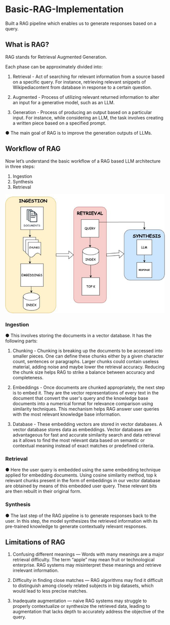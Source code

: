 # Basic-RAG-Implementation
Built a RAG pipeline which enables us to generate responses based on a query.

## What is RAG?

RAG stands for Retrieval Augmented Generation.

Each phase can be approximately divided into: 

  1. Retrieval - Act of searching for relevant information from a source based on a specific query. For instance, retrieving relevant snippets of Wikipediacontent from            database in response to a certain question.
        
  2. Augmented - Process of utilizing relevant returned information to alter an input for a generative model, such as an LLM.
        
  3. Generation - Process of producing an output based on a particular input. For instance, while considering an LLM, the task involves creating a written piece based            on a specified prompt.
  

● The main goal of RAG is to improve the generation outputs of LLMs.



## Workflow of RAG

Now let’s understand the basic workflow of a RAG based LLM architecture in three steps:

1. Ingestion
2. Synthesis
3. Retrieval

<img src="https://github.com/Ananya0104/Basic-RAG-Implementation/blob/main/rag.jpeg">


### Ingestion

● This involves storing the documents in a vector database. It has the following parts:

1. Chunking - Chunking is breaking up the documents to be accessed into smaller pieces. One can define these chunks either by a given character count, sentences or paragraphs. Larger chunks could contain useless material, adding noise and maybe lower the retrieval accuracy. Reducing the chunk size helps RAG to strike a balance between accuracy and completeness.
  
2. Embeddings - Once documents are chunked appropriately, the next step is to embed it. They are the vector representations of every text in the document that convert the user's query and the knowledge base documents into a numerical format for relevance comparison using similarity techniques. This mechanism helps RAG answer user queries with the most relevant knowledge base information.
  
3. Database - These embedding vectors are stored in vector databases. A vector database stores data as embeddings. Vector databases are advantageous for fast and accurate similarity search and data retrieval as it allows to find the most relevant data based on semantic or contextual meaning instead of exact matches or predefined criteria.


   
### Retrieval

●  Here the user query is embedded using the same embedding technique applied for embedding documents. Using cosine similarity method, top k relevant chunks present in the form of embeddings in our vector database are obtained by means of this embedded user query. These relevant bits are then rebuilt in their original form.



### Synthesis

●  The last step of the RAG pipeline is to generate responses back to the user. In this step, the model synthesizes the retrieved information with its pre-trained knowledge to generate contextually relevant responses.



## Limitations of RAG

   1. Confusing different meanings — Words with many meanings are a major retrieval difficulty. The term “apple” may mean fruit or technological enterprise. RAG systems may              misinterpret these meanings and retrieve irrelevant information.
  
   2. Difficulty in finding close matches — RAG algorithms may find it difficult to distinguish among closely related subjects in big datasets, which would lead to less precise          matches.
   
   3. Inadequate augmentation — naive RAG systems may struggle to properly contextualize or synthesize the retrieved data, leading to augmentation that lacks depth to accurately         address the objective of the query.
